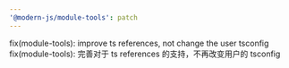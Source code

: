 ```yaml
---
'@modern-js/module-tools': patch
---
```


fix(module-tools): improve ts references, not change the user tsconfig
fix(module-tools): 完善对于 ts references 的支持，不再改变用户的 tsconfig
